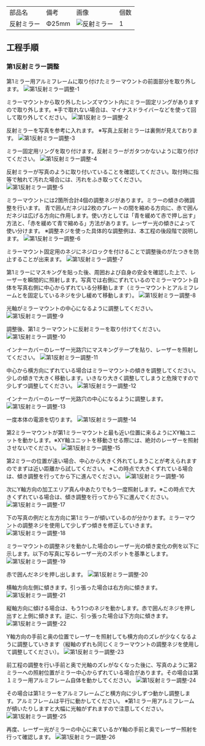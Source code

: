 <table class="packing-list">
    <tbody>
        <tr>
            <td>部品名</td>
            <td>備考</td>
            <td class="packing-img">画像</td>
            <td>個数</td>
        </tr>
        <tr>
            <td>反射ミラー</td>
            <td>Φ25mm</td>
            <td><img src="./images/packing/042.jpg" alt="反射ミラー"></td>
            <td>1</td>
        </tr>
    </tbody>
</table>

## 工程手順

### 第1反射ミラー調整
第1ミラー用アルミフレームに取り付けたミラーマウントの前面部分を取り外します。
<img src="./images/28-1/001.jpg" alt="第1反射ミラー調整-1">

ミラーマウントから取り外したレンズマウント内にミラー固定リングがありますので取り外します。※手で取れない場合は、マイナスドライバーなどを使って回して取り外してください。
<img src="./images/28-1/002.jpg" alt="第1反射ミラー調整-2">

反射ミラーを写真を参考に入れます。
※写真上反射ミラーは裏側が見えております。
<img src="./images/28-1/003.jpg" alt="第1反射ミラー調整-3">

ミラー固定用リングを取り付けます。反射ミラーがガタつかないように取り付けてください。
<img src="./images/28-1/004.jpg" alt="第1反射ミラー調整-4">

反射ミラーが写真のように取り付いていることを確認してください。取付時に指等で触れて汚れた場合には、汚れをふき取ってください。
<img src="./images/28-1/005.jpg" alt="第1反射ミラー調整-5">

ミラーマウントには2箇所合計4個の調整ネジがあります。ミラーの傾きの微調整を行います。 青で囲んだネジは2枚のプレートの間を縮める方向に、赤で囲んだネジは広げる方向に作用します。使い方としては「青を緩めて赤で押し出す」方法と、「赤を緩めて青で縮める」方法があります。レーザー光の傾きによって使い分けます。
※調整ネジを使った具体的な調整例は、本工程の後段階で説明します。
<img src="./images/28-1/006.jpg" alt="第1反射ミラー調整-6">

ミラーマウント固定用のネジにネジロックを付けることで調整後のがたつきを防止することが出来ます。
<img src="./images/28-1/007.jpg" alt="第1反射ミラー調整-7">

第1ミラーにマスキングを貼った後、周囲および自身の安全を確認した上で、レーザーを瞬間的に照射します。写真では右側にずれているのでミラーマウント自体を写真右側に中心からずれている分移動します（ミラーマウントとアルミフレームとを固定しているネジを少し緩めて移動します）。
<img src="./images/28-1/008.jpg" alt="第1反射ミラー調整-8">

光軸がミラーマウントの中心になるように調整してください。
<img src="./images/28-1/009.jpg" alt="第1反射ミラー調整-9">

調整後、第1ミラーマウントに反射ミラーを取り付けてください。
<img src="./images/28-1/010.jpg" alt="第1反射ミラー調整-10">

インナーカバーのレーザー光路穴にマスキングテープを貼り、レーザーを照射してください。
<img src="./images/28-1/011.jpg" alt="第1反射ミラー調整-11">

中心から横方向にずれている場合はミラーマウントの傾きを調整してください。少しの傾きで大きく移動します。いきなり大きく調整してしまうと危険ですので少しずつ調整してください。
<img src="./images/28-1/012.jpg" alt="第1反射ミラー調整-12">

インナーカバーのレーザー光路穴の中心になるように調整します。
<img src="./images/28-1/013.jpg" alt="第1反射ミラー調整-13">

一度本体の電源を切ります。
<img src="./images/28-1/014.jpg" alt="第1反射ミラー調整-14">

第2ミラーマウントが第1ミラーマウントと最も近い位置に来るようにXY軸ユニットを動かします。※XY軸ユニットを移動させる際には、絶対のレーザーを照射させないでください。
<img src="./images/28-1/015.jpg" alt="第1反射ミラー調整-15">

第2ミラーの位置が遠い場合、中心から大きく外れてしまうことが考えられますのでまずは近い距離から試してください。
※この時点で大きくずれている場合は、傾き調整を行ってから下に進んでください。
<img src="./images/28-1/016.jpg" alt="第1反射ミラー調整-16">

次にY軸方向の加工エリア真ん中あたりでもう一度照射します。※この時点で大きくずれている場合は、傾き調整を行ってから下に進んでください。
<img src="./images/28-1/017.jpg" alt="第1反射ミラー調整-17">

下の写真の例だと左方向に第1ミラーが傾いているのが分かります。ミラーマウントの調整ネジを使用して少しずつ傾きを修正していきます。
<img src="./images/28-1/018.jpg" alt="第1反射ミラー調整-18">

ミラーマウントの調整ネジを動かした場合のレーザー光の傾き変化の例を以下に示します。以下の写真に写るレーザー光のスポットを基準とします。
<img src="./images/28-1/019.jpg" alt="第1反射ミラー調整-19">

赤で囲んだネジを押し出します。
<img src="./images/28-1/020.jpg" alt="第1反射ミラー調整-20">

横軸方向左側に傾きます。引っ張った場合は右方向に傾きます。
<img src="./images/28-1/021.jpg" alt="第1反射ミラー調整-21">

縦軸方向に傾ける場合は、もう1つのネジを動かします。赤で囲んだネジを押し出すと上側に傾きます。逆に、引っ張った場合は下方向に傾きます。
<img src="./images/28-1/022.jpg" alt="第1反射ミラー調整-22">

Y軸方向の手前と奥の位置でレーザーを照射しても横方向のズレが少なくなるように調整していきます（縦軸のずれも同じくミラーマウントの調整ネジを使用して調整してください）。
<img src="./images/28-1/023.jpg" alt="第1反射ミラー調整-23">

前工程の調整を行い手前と奥で光軸のズレがなくなった後に、写真のように第2ミラーへの照射位置がミラー中心からずれている場合があります。その場合は第１ミラー用アルミフレーム自体を動かしてください。
<img src="./images/28-1/024.jpg" alt="第1反射ミラー調整-24">

その場合は第1ミラーをアルミフレームごと横方向に少しずつ動かし調整します。アルミフレームは平行に動かしてください。
※第1ミラー用アルミフレームが傾いたりしますと大幅に光軸がずれますので注意してください。
<img src="./images/28-1/025.jpg" alt="第1反射ミラー調整-25">

再度、レーザー光がミラーの中心に来ているかY軸の手前と奥でレーザー照射を行って確認します。
<img src="./images/28-1/026.jpg" alt="第1反射ミラー調整-26">
